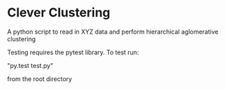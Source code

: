 # Clever Clustering
A python script to read in XYZ data and perform hierarchical aglomerative clustering

Testing requires the pytest library. To test run:

"py.test test.py"
 
from the root directory